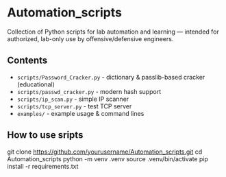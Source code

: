 # Automation_scripts

Collection of Python scripts for lab automation and learning — intended for authorized, lab-only use by offensive/defensive engineers.

## Contents
- `scripts/Password_Cracker.py` - dictionary & passlib-based cracker (educational)
- `scripts/passwd_cracker.py` - modern hash support
- `scripts/ip_scan.py` - simple IP scanner
- `scripts/tcp_server.py` - test TCP server
- `examples/` - example usage & command lines

## How to use sripts

git clone https://github.com/yourusername/Automation_scripts.git
cd Automation_scripts
python -m venv .venv
source .venv/bin/activate
pip install -r requirements.txt
